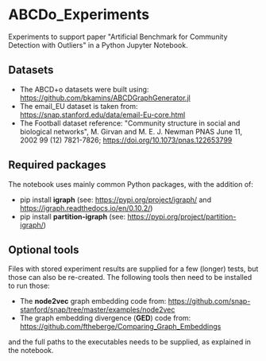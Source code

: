 # ABCDo_Experiments
Experiments to support paper "Artificial Benchmark for Community Detection with Outliers" in a Python Jupyter Notebook.

## Datasets

* The ABCD+o datasets were built using: https://github.com/bkamins/ABCDGraphGenerator.jl
* The email_EU dataset is taken from: https://snap.stanford.edu/data/email-Eu-core.html
* The Football dataset reference: "Community structure in social and biological networks", M. Girvan and M. E. J. Newman PNAS June 11, 2002 99 (12) 7821-7826; https://doi.org/10.1073/pnas.122653799

## Required packages

The notebook uses mainly common Python packages, with the addition of:
* pip install **igraph** (see: https://pypi.org/project/igraph/ and https://igraph.readthedocs.io/en/0.10.2/)
* pip install **partition-igraph** (see: https://pypi.org/project/partition-igraph/)

## Optional tools

Files with stored experiment results are supplied for a few (longer) tests, but those can also be re-created. The following tools then need to be installed to run those: 
* The **node2vec** graph embedding code from: https://github.com/snap-stanford/snap/tree/master/examples/node2vec
* The graph embedding divergence (**GED**) code from: https://github.com/ftheberge/Comparing_Graph_Embeddings

and the full paths to the executables needs to be supplied, as explained in the notebook.
